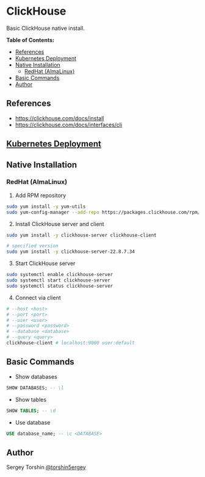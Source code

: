 # ClickHouse

Basic ClickHouse native install.

**Table of Contents:**
- [References](#references)
- [Kubernetes Deployment](#kubernetes-deployment)
- [Native Installation](#native-installation)
  - [RedHat (AlmaLinux)](#redhat-almalinux)
- [Basic Commands](#basic-commands)
- [Author](#author)

## References

- https://clickhouse.com/docs/install
- https://clickhouse.com/docs/interfaces/cli

## [Kubernetes Deployment](/database/clickhouse/k8s/README.md)

## Native Installation

### RedHat (AlmaLinux)

1. Add RPM repository
```bash
sudo yum install -y yum-utils
sudo yum-config-manager --add-repo https://packages.clickhouse.com/rpm/clickhouse.repo
```

2. Install ClickHouse server and client
```bash
sudo yum install -y clickhouse-server clickhouse-client

# specified version
sudo yum install -y clickhouse-server-22.8.7.34
```

3. Start ClickHouse server
```bash
sudo systemctl enable clickhouse-server
sudo systemctl start clickhouse-server
sudo systemctl status clickhouse-server
```

4. Connect via client
```bash
# --host <host>
# --port <port>
# --user <user>
# --password <password>
# --database <database>
# --query <query>
clickhouse-client # localhost:9000 user:default
```

## Basic Commands

- Show databases
```sql
SHOW DATABASES; -- \l
```
- Show tables
```sql
SHOW TABLES; -- \d
```
- Use database
```sql
USE database_name; -- \c <DATABASE>
```

## Author

Sergey Torshin [@torshin5ergey](https://github.com/torshin5ergey)
